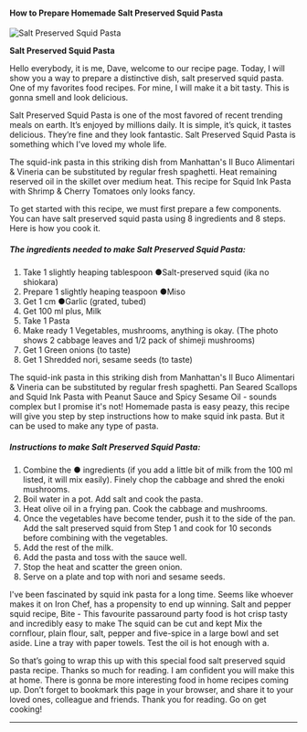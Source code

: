             

#### How to Prepare Homemade Salt Preserved Squid Pasta

![Salt Preserved Squid Pasta](https://img-global.cpcdn.com/recipes/4807053951369216/751x532cq70/salt-preserved-squid-pasta-recipe-main-photo.jpg)

**Salt Preserved Squid Pasta**

Hello everybody, it is me, Dave, welcome to our recipe page. Today, I will show you a way to prepare a distinctive dish, salt preserved squid pasta. One of my favorites food recipes. For mine, I will make it a bit tasty. This is gonna smell and look delicious.

Salt Preserved Squid Pasta is one of the most favored of recent trending meals on earth. It’s enjoyed by millions daily. It is simple, it’s quick, it tastes delicious. They’re fine and they look fantastic. Salt Preserved Squid Pasta is something which I’ve loved my whole life.

The squid-ink pasta in this striking dish from Manhattan's Il Buco Alimentari & Vineria can be substituted by regular fresh spaghetti. Heat remaining reserved oil in the skillet over medium heat. This recipe for Squid Ink Pasta with Shrimp & Cherry Tomatoes only looks fancy.

To get started with this recipe, we must first prepare a few components. You can have salt preserved squid pasta using 8 ingredients and 8 steps. Here is how you cook it.

##### The ingredients needed to make Salt Preserved Squid Pasta:

1.  Take 1 slightly heaping tablespoon ●Salt-preserved squid (ika no shiokara)
2.  Prepare 1 slightly heaping teaspoon ●Miso
3.  Get 1 cm ●Garlic (grated, tubed)
4.  Get 100 ml plus, Milk
5.  Take 1 Pasta
6.  Make ready 1 Vegetables, mushrooms, anything is okay. (The photo shows 2 cabbage leaves and 1/2 pack of shimeji mushrooms)
7.  Get 1 Green onions (to taste)
8.  Get 1 Shredded nori, sesame seeds (to taste)

The squid-ink pasta in this striking dish from Manhattan's Il Buco Alimentari & Vineria can be substituted by regular fresh spaghetti. Pan Seared Scallops and Squid Ink Pasta with Peanut Sauce and Spicy Sesame Oil - sounds complex but I promise it's not! Homemade pasta is easy peazy, this recipe will give you step by step instructions how to make squid ink pasta. But it can be used to make any type of pasta.

##### Instructions to make Salt Preserved Squid Pasta:

1.  Combine the ● ingredients (if you add a little bit of milk from the 100 ml listed, it will mix easily). Finely chop the cabbage and shred the enoki mushrooms.
2.  Boil water in a pot. Add salt and cook the pasta.
3.  Heat olive oil in a frying pan. Cook the cabbage and mushrooms.
4.  Once the vegetables have become tender, push it to the side of the pan. Add the salt preserved squid from Step 1 and cook for 10 seconds before combining with the vegetables.
5.  Add the rest of the milk.
6.  Add the pasta and toss with the sauce well.
7.  Stop the heat and scatter the green onion.
8.  Serve on a plate and top with nori and sesame seeds.

I've been fascinated by squid ink pasta for a long time. Seems like whoever makes it on Iron Chef, has a propensity to end up winning. Salt and pepper squid recipe, Bite - This favourite passaround party food is hot crisp tasty and incredibly easy to make The squid can be cut and kept Mix the cornflour, plain flour, salt, pepper and five-spice in a large bowl and set aside. Line a tray with paper towels. Test the oil is hot enough with a.

So that’s going to wrap this up with this special food salt preserved squid pasta recipe. Thanks so much for reading. I am confident you will make this at home. There is gonna be more interesting food in home recipes coming up. Don’t forget to bookmark this page in your browser, and share it to your loved ones, colleague and friends. Thank you for reading. Go on get cooking!

* * *